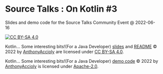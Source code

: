 <!--
SPDX-FileCopyrightText: 2022 Anthony Accioly

SPDX-License-Identifier: CC-BY-SA-4.0
-->

# Source Talks : On Kotlin #3
Slides and demo code for the Source Talks Community Event @ 2022-06-16

[![CC BY-SA 4.0][cc-by-sa-image]][cc-by-sa]

Kotlin… Some interesting bits!(For a Java Developer) [slides][slides] and [README][readme] © 2022 by
[AnthonyAccioly][blog] are licensed under [CC BY-SA 4.0][cc-by-sa].

Kotlin… Some interesting bits!(For a Java Developer) [demo code][demo-code] © 2022 by
[AnthonyAccioly][blog] is licensed under [Apache-2.0][apache-2.0].


[apache-2.0]: https://spdx.org/licenses/Apache-2.0.html
[blog]: https://accioly.dev
[cc-by-sa]: https://spdx.org/licenses/CC-BY-SA-4.0.html
[cc-by-sa-image]: https://i.creativecommons.org/l/by-sa/4.0/88x31.png
[demo-code]: demo
[readme]: README.md
[slides]: slides